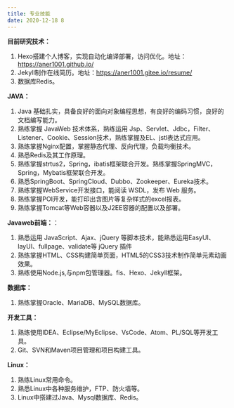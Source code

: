 ```yaml
---
title: 专业技能
date: 2020-12-18 8
---
```


**目前研究技术：**
1. Hexo搭建个人博客，实现自动化编译部署，访问优化。地址：https://aner1001.github.io/
2. Jekyll制作在线简历。地址：https://aner1001.gitee.io/resume/
3. 数据库Redis。


**JAVA：**
  1. Java 基础扎实，具备良好的面向对象编程思想，有良好的编码习惯，良好的文档编写能力。
  2. 熟练掌握 JavaWeb 技术体系，熟练运用 Jsp、Servlet、Jdbc，Filter、Listener、Cookie、Session技术，熟练掌握及EL、jstl表达式应用。
  3. 熟练掌握Nginx配置，掌握静态代理、反向代理，负载均衡技术。
  4. 熟悉Redis及其工作原理。
  5. 熟练掌握strtus2，Spring，ibatis框架联合开发。熟练掌握SpringMVC，Spring，Mybatis框架联合开发。
  6. 熟悉SpringBoot、SpringCloud、Dubbo、Zookeeper、Eureka技术。
  7. 熟练掌握WebService开发接口，能阅读 WSDL，发布 Web 服务。
  8. 熟练掌握POI开发，能打印出含图片等复杂样式的excel报表。     
  9. 熟练掌握Tomcat等Web容器以及J2EE容器的配置以及部署。

**Javaweb前端：**：

  1. 熟悉运用 JavaScript、Ajax、jQuery 等脚本技术，能熟悉运用EasyUI、layUI、fullpage、validate等 jQuery 插件
  2. 熟练掌握HTML、CSS构建简单页面，HTML5的CSS3技术制作简单元素动画效果。
  3. 熟练使用Node.js,与npm包管理器。fis、Hexo、Jekyll框架。


**数据库：**
  1. 熟练掌握Oracle、MariaDB、MySQL数据库。

**开发工具：**
  1. 熟练使用IDEA、Eclipse/MyEclipse、VsCode、Atom、PL/SQL等开发工具。
  2. Git、SVN和Maven项目管理和项目构建工具。

**Linux：**
  1. 熟练Linux常用命令。
  2. 熟悉Linux中各种服务维护，FTP、防火墙等。
  3. Linux中搭建过Java、Mysql数据库、Redis。
